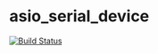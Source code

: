 # asio_serial_device

[![Build
Status](https://travis-ci.org/KumarRobotics/asio_serial_device.svg?branch=rosbuild)](https://travis-ci.org/KumarRobotics/asio_serial_device)
